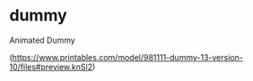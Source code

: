 # dummy
Animated Dummy

(https://www.printables.com/model/981111-dummy-13-version-10/files#preview.knSl2)
